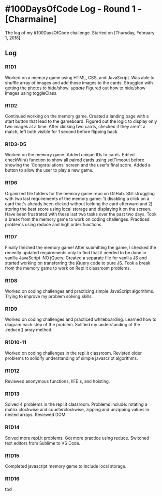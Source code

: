 # #100DaysOfCode Log - Round 1 - [Charmaine]

The log of my #100DaysOfCode challenge. Started on [Thursday, February 1, 2018].

## Log

### R1D1 
Worked on a memory game using HTML, CSS, and JavaScript. Was able to shuffle array of images and add those images to the cards. Struggled with getting the photos to hide/show. 
*update* Figured out how to hide/show images using toggleClass.

### R1D2
Continued working on the memory game. Created a landing page with a start button that lead to the gameboard. Figured out the logic to display only two images at a time. After clicking two cards, checked if they aren't a match, left both visible for 1 second before flipping back. 

### R1D3-D5
Worked on the memory game. Added unique IDs to cards. Edited checkWin() function to show all paired cards using setTimeout before showing the 'Congratulations' screen and the user's final score. Added a button to allow the user to play a new game.

### R1D6
Organized file folders for the memory game repo on GitHub. Still struggling with two last requirements of the memory game: 1) disabling a click on a card that's already been clicked without locking the card afterward and 2) storing the best score using local storage and displaying it on the screen. Have been frustrated with these last two tasks over the past two days. Took a break from the memory game to work on coding challenges. Practiced problems using reduce and high order functions. 

### R1D7
Finally finished the memory game! After submitting the game, I checked the recently updated requirements only to find that it needed to be done in vanilla JavaScript. NO jQuery. Created a separate file for vanilla JS and started working on transferring the jQuery code to pure JS. Took a break from the memory game to work on Repl.it classroom problems. 

### R1D8
Worked on coding challenges and practicing simple JavaScript algorithms. Trying to improve my problem solving skills. 

### R1D9
Worked on coding challenges and practiced whiteboarding. Learned how to diagram each step of the problem. Solified my understanding of the .reduce() array method. 

### R1D10-11
Worked on coding challenges in the repl.it classroom. Revisted older problems to solidify understanding of simple javascript algorithms. 

### R1D12
Reviewed anonymous functions, IIFE's, and hoisting. 

### R1D13
Solved 4 problems in the repl.it classroom. Problems include: rotating a matrix clockwise and counterclockwise, zipping and unzipping values in nested arrays. Reviewed DOM

### R1D14 
Solved more repl.it problems. Got more practice using reduce. Switched text editors from Sublime to VS Code. 

### R1D15 
Completed javascript memory game to include local storage. 

### R1D16
tbd
